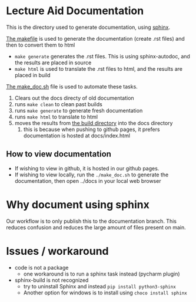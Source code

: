 # Lecture Aid Documentation

This is the directory used to generate documentation, using [sphinx](https://www.sphinx-doc.org/en/master/). 

[The makefile](Makefile) is used to generate the documentation (create .rst files) and then to convert them to html
+ `make generate` generates the .rst files. This is using sphinx-autodoc, and the results are placed in source
+ `make html` is used to translate the .rst files to html, and the results are placed in build

[The make_doc.sh](make_doc.sh) file is used to automate these tasks.
1. Clears out the docs directy of old documentation
2. runs `make clean` to clean past builds
3. runs `make generate` to generate fresh documentation
4. runs `make html` to translate to html
5. moves the results from [the build directory](build/html) into the docs directory
   1. this is because when pushing to github pages, it prefers documentation is hosted at docs/index.html


## How to view documentation

+ If wishing to view in github, it is hosted in our github pages.
+ If wishing to view locally, run the `./make_doc.sh` to generate the documentation, then open ../docs in your local web browser


# Why document using sphinx

Our workflow is to only publish this to the documentation branch. This reduces confusion and reduces the large amount of files present on main.

# Issues / workaround
- code is not a package
  - one workaround is to run a sphinx task instead (pycharm plugin)
- sphinx-build is not recognized
  - try to uninstall Sphinx and instead `pip install python3-sphinx`
  - Another option for windows is to install using `choco install sphinx`